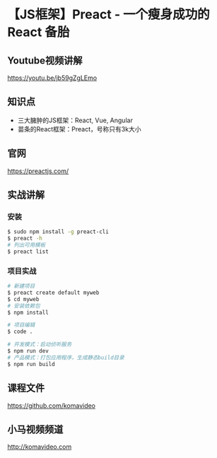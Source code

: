 【JS框架】Preact - 一个瘦身成功的 React 备胎
========================================

## Youtube视频讲解

https://youtu.be/jb59gZgLEmo

## 知识点

+ 三大臃肿的JS框架：React, Vue, Angular
+ 苗条的React框架：Preact，号称只有3k大小

## 官网

https://preactjs.com/

## 实战讲解

### 安装

```bash
$ sudo npm install -g preact-cli
$ preact -h
# 列出可用模板
$ preact list
```

### 项目实战

```bash
# 新建项目
$ preact create default myweb
$ cd myweb
# 安装依赖包
$ npm install

# 项目编辑
$ code .

# 开发模式：启动侦听服务
$ npm run dev
# 产品模式：打包应用程序，生成静态build目录
$ npm run build
```

## 课程文件

https://github.com/komavideo

## 小马视频频道

http://komavideo.com
